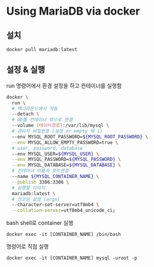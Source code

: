# Using MariaDB via docker

## 설치

`docker pull mariadb:latest`

## 설정 & 실행

run 명령어에서 환경 설정을 하고 컨테이너를 실행함

```sh
docker \
  run \
  # 백그라운드에서 작동
  --detach \
  # db를 컨테이너 밖으로 연결
  --volume [데이터경로]:/var/lib/mysql \
  # 관리자 비밀번호 (설정 or empty 택 1)
  --env MYSQL_ROOT_PASSWORD=${MYSQL_ROOT_PASSWORD} \
  --env MYSQL_ALLOW_EMPTY_PASSWORD=true \
  # user, password, database
  --env MYSQL_USER=${MYSQL_USER} \
  --env MYSQL_PASSWORD=${MYSQL_PASSWORD} \
  --env MYSQL_DATABASE=${MYSQL_DATABASE} \
  # 컨테이너 이름과 포트연결
  --name ${MYSQL_CONTAINER_NAME} \
  --publish 3306:3306 \
  # 실행할 이미지
  mariadb:latest \
  # 인코딩 설정 (args)
  --character-set-server=utf8mb4 \
  --collation-server=utf8mb4_unicode_ci;
```

bash shell로 container 실행

`docker exec -it [CONTAINER_NAME] /bin/bash`

명령어로 직접 실행

`docker exec -it [CONTAINER_NAME] mysql -uroot -p`

